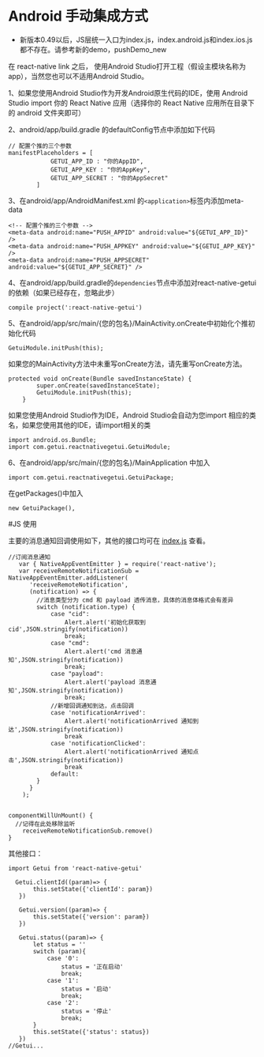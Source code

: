 # Android 手动集成方式

* 新版本0.49以后，JS层统一入口为index.js，index.android.js和index.ios.js都不存在。请参考新的demo，pushDemo_new

在 react-native link 之后， 使用Android Studio打开工程（假设主模块名称为app），当然您也可以不适用Android Studio。

1、如果您使用Android Studio作为开发Android原生代码的IDE，使用 Android Studio import 你的 React Native 应用（选择你的 React Native 应用所在目录下的 android 文件夹即可）

2、android/app/build.gradle 的defaultConfig节点中添加如下代码

````
// 配置个推的三个参数
manifestPlaceholders = [
            GETUI_APP_ID : "你的AppID",
            GETUI_APP_KEY : "你的AppKey",
            GETUI_APP_SECRET : "你的AppSecret"
        ]

````

3、在android/app/AndroidManifest.xml 的`<application>`标签内添加meta-data

````
<!-- 配置个推的三个参数 -->
<meta-data android:name="PUSH_APPID" android:value="${GETUI_APP_ID}" />
<meta-data android:name="PUSH_APPKEY" android:value="${GETUI_APP_KEY}" />
<meta-data android:name="PUSH_APPSECRET" android:value="${GETUI_APP_SECRET}" />

````

4、在android/app/build.gradle的`dependencies`节点中添加对react-native-getui的依赖（如果已经存在，忽略此步）

````
compile project(':react-native-getui')

````

5、在android/app/src/main/{您的包名}/MainActivity.onCreate中初始化个推初始化代码

````
GetuiModule.initPush(this);

````
如果您的MainActivity方法中未重写onCreate方法，请先重写onCreate方法。

````
protected void onCreate(Bundle savedInstanceState) {
        super.onCreate(savedInstanceState);
        GetuiModule.initPush(this);
    }
````
如果您使用Android Studio作为IDE，Android Studio会自动为您import 相应的类名，如果您使用其他的IDE，请import相关的类

````
import android.os.Bundle;
import com.getui.reactnativegetui.GetuiModule;
````

6、在android/app/src/main/{您的包名}/MainApplication 中加入
````
import com.getui.reactnativegetui.GetuiPackage;
````
在getPackages()中加入
````
new GetuiPackage(),
````

#JS 使用

主要的消息通知回调使用如下，其他的接口均可在 [index.js](https://github.com/GetuiLaboratory/react-native-getui/blob/master/index.js) 查看。

````
//订阅消息通知
   var { NativeAppEventEmitter } = require('react-native');
   var receiveRemoteNotificationSub = NativeAppEventEmitter.addListener(
      'receiveRemoteNotification',
      (notification) => {
        //消息类型分为 cmd 和 payload 透传消息，具体的消息体格式会有差异
        switch (notification.type) {
            case "cid":
                Alert.alert('初始化获取到cid',JSON.stringify(notification))
                break;
            case "cmd":
                Alert.alert('cmd 消息通知',JSON.stringify(notification))
                break;
            case "payload":
                Alert.alert('payload 消息通知',JSON.stringify(notification))
                break;
            //新增回调通知到达，点击回调
            case 'notificationArrived':
                Alert.alert('notificationArrived 通知到达',JSON.stringify(notification))
                break
            case 'notificationClicked':
                Alert.alert('notificationArrived 通知点击',JSON.stringify(notification))
                break
            default:
        }
      }
    );


````

````
componentWillUnMount() {
  //记得在此处移除监听
    receiveRemoteNotificationSub.remove()
}

````

其他接口：

````
import Getui from 'react-native-getui'

  Getui.clientId((param)=> {
       this.setState({'clientId': param})
   })

   Getui.version((param)=> {
       this.setState({'version': param})
   })

   Getui.status((param)=> {
       let status = ''
       switch (param){
           case '0':
               status = '正在启动'
               break;
           case '1':
               status = '启动'
               break;
           case '2':
               status = '停止'
               break;
       }
       this.setState({'status': status})
   })
//Getui...

````
